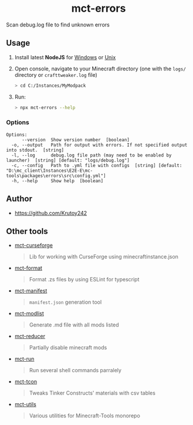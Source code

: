 <h1 align="center">mct-errors</h1>

Scan debug.log file to find unknown errors

<!-- extended_desc --><!-- /extended_desc -->

## Usage

1. Install latest **NodeJS** for [Windows](https://nodejs.org/en/download/current/) or [Unix](https://nodejs.org/en/download/package-manager/)

2. Open console, navigate to your Minecraft directory (one with the `logs/` directory or `crafttweaker.log` file)
   ```sh
   > cd C:/Instances/MyModpack
   ```

3. Run:
    ```sh
    > npx mct-errors --help
    ```

### Options

```shell
Options:
      --version  Show version number  [boolean]
  -o, --output   Path for output with errors. If not specified output into stdout.  [string]
  -l, --log      debug.log file path (may need to be enabled by launcher)  [string] [default: "logs/debug.log"]
  -c, --config   Path to .yml file with configs  [string] [default: "D:\mc_client\Instances\E2E-E\mc-tools\packages\errors\src\config.yml"]
  -h, --help     Show help  [boolean]
```

## Author

* https://github.com/Krutoy242

## Other tools

- [mct-curseforge](https://github.com/Krutoy242/mc-tools/tree/master/packages/curseforge)
  > Lib for working with CurseForge using minecraftinstance.json
- [mct-format](https://github.com/Krutoy242/mc-tools/tree/master/packages/format)
  > Format .zs files by using ESLint for typescript
- [mct-manifest](https://github.com/Krutoy242/mc-tools/tree/master/packages/manifest)
  > `manifest.json` generation tool
- [mct-modlist](https://github.com/Krutoy242/mc-tools/tree/master/packages/modlist)
  > Generate .md file with all mods listed
- [mct-reducer](https://github.com/Krutoy242/mc-tools/tree/master/packages/reducer)
  > Partially disable minecraft mods
- [mct-run](https://github.com/Krutoy242/mc-tools/tree/master/packages/run)
  > Run several shell commands parralely
- [mct-tcon](https://github.com/Krutoy242/mc-tools/tree/master/packages/tcon)
  > Tweaks Tinker Constructs' materials with csv tables
- [mct-utils](https://github.com/Krutoy242/mc-tools/tree/master/packages/utils)
  > Various utilities for Minecraft-Tools monorepo
